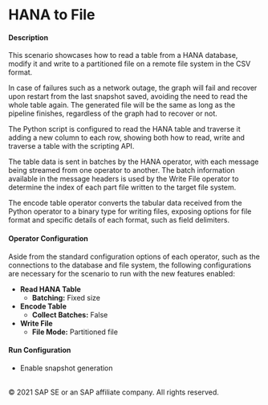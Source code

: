 HANA to File
===========
#### Description

This scenario showcases how to read a table from a HANA database, modify it and write to a partitioned file on a remote file system in the CSV format.

In case of failures such as a network outage, the graph will fail and recover upon restart from the last snapshot saved, avoiding the need to read the whole table again. The generated file will be the same as long as the pipeline finishes, regardless of the graph had to recover or not.

The Python script is configured to read the HANA table and traverse it adding a new column to each row, showing both how to read, write and traverse a table with the scripting API.

The table data is sent in batches by the HANA operator, with each message being streamed from one operator to another. The batch information available in the message headers is used by the Write File operator to determine the index of each part file written to the target file system.

The encode table operator converts the tabular data received from the Python operator to a binary type for writing files, exposing options for file format and specific details of each format, such as field delimiters.

#### Operator Configuration

Aside from the standard configuration options of each operator, such as the connections to the database and file system, the following configurations are necessary for the scenario to run with the new features enabled:

* **Read HANA Table**
    * **Batching:** Fixed size
* **Encode Table**
    * **Collect Batches:** False
* **Write File**
    * **File Mode:** Partitioned file

#### Run Configuration

* Enable snapshot generation

<br>
<div class="footer">  
   &copy; 2021 SAP SE or an SAP affiliate company. All rights reserved.
</div>
